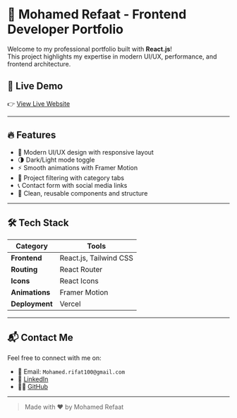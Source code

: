 # 🚀 Mohamed Refaat - Frontend Developer Portfolio

Welcome to my professional portfolio built with **React.js**!  
This project highlights my expertise in modern UI/UX, performance, and frontend architecture.



## 🔗 Live Demo

👉 [View Live Website](https://mohamed-refaat.vercel.app/)

---

## 🔥 Features

- 🎨 Modern UI/UX design with responsive layout
- 🌗 Dark/Light mode toggle
- ⚡ Smooth animations with Framer Motion
- 🎯 Project filtering with category tabs
- 📞 Contact form with social media links
- 🧼 Clean, reusable components and structure

---

## 🛠 Tech Stack

| Category    | Tools |
|-------------|-------|
| **Frontend** | React.js, Tailwind CSS |
| **Routing** | React Router |
| **Icons**   | React Icons |
| **Animations** | Framer Motion |
| **Deployment** | Vercel |

---

## 📬 Contact Me

Feel free to connect with me on:

- 📧 Email: `Mohamed.rifat100@gmail.com`
- 💼 [LinkedIn](https://www.linkedin.com/in/mohamedrifat97/)
- 🧑‍💻 [GitHub](https://github.com/Mohamed-Rifat)

---

> Made with ❤️ by Mohamed Refaat


